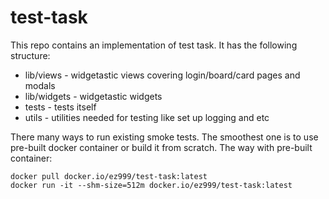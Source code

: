 # test-task

This repo contains an implementation of test task.
It has the following structure:
- lib/views - widgetastic views covering login/board/card pages and modals
- lib/widgets - widgetastic widgets
- tests - tests itself
- utils - utilities needed for testing like set up logging and etc

There many ways to run existing smoke tests. 
The smoothest one is to use pre-built docker container or build it from scratch.
The way with pre-built container: 

```shell script
docker pull docker.io/ez999/test-task:latest
docker run -it --shm-size=512m docker.io/ez999/test-task:latest
``` 
